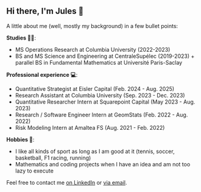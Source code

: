 ## Hi there, I'm Jules 👋

A little about me (well, mostly my background) in a few bullet points:

**Studies 👨‍🎓**:
- MS Operations Research at Columbia University (2022-2023)
- BS and MS Science and Engineering at CentraleSupélec (2019-2023) + parallel BS in Fundamental Mathematics at Université Paris-Saclay

**Professional experience 💻**:
- Quantitative Strategist at Eisler Capital (Feb. 2024 - Aug. 2025)
- Research Assistant at Columbia University (Sep. 2023 - Dec. 2023)
- Quantitative Researcher Intern at Squarepoint Capital (May 2023 - Aug. 2023)
- Research / Software Engineer Intern at GeomStats (Feb. 2022 - Aug. 2022)
- Risk Modeling Intern at Amaltea FS (Aug. 2021 - Feb. 2022)

**Hobbies 🏀**:
- I like all kinds of sport as long as I am good at it (tennis, soccer, basketball, F1 racing, running)
- Mathematics and coding projects when I have an idea and am not too lazy to execute

Feel free to contact me [on LinkedIn](https://www.linkedin.com/in/jules-deschamps/) or [via email](juleshubert.deschamps@gmail.com).
